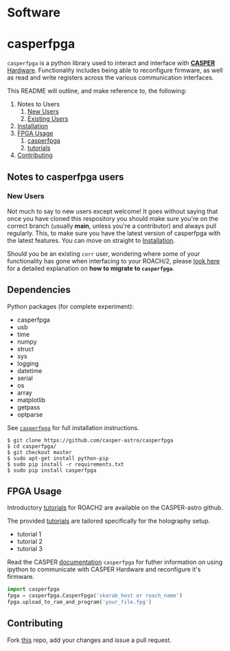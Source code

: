 # Software #

# casperfpga #

`casperfpga` is a python library used to interact and interface with [**CASPER** Hardware](https://github.com/casper-astro/casper-hardware). Functionality includes being able to reconfigure firmware, as well as read and write registers across the various communication interfaces.

This README will outline, and make reference to, the following:
1. Notes to Users
    1. [New Users](#new-users)
    2. [Existing Users](#existing-users)
2. [Installation](#installation)
3. [FPGA Usage](#fpga-usage)
    1. [casperfpga](https://casper.berkeley.edu/index.php/getting-started/)
    2. [tutorials](tutorials/)
4. [Contributing](#contributing)


## Notes to casperfpga users ##

### New Users ###

Not much to say to new users except welcome! It goes without saying that once you have cloned this respository you should make sure you're on the correct branch (usually **main**, unless you're a contributor) and always pull regularly. This, to make sure you have the latest version of casperfpga with the latest features. You can move on straight to [Installation](#installation).

Should you be an existing `corr` user, wondering where some of your functionality has gone when interfacing to your ROACH/2, please [look here](https://casper-toolflow.readthedocs.io/projects/casperfpga/en/latest/migrating_from_corr.html) for a detailed explanation on **how to migrate to `casperfpga`**.

## Dependencies ##

Python packages (for complete experiment):
* casperfpga
* usb
* time
* numpy
* struct
* sys
* logging
* datetime
* serial
* os
* array
* matplotlib
* getpass
* optparse

See [`casperfpga`](https://pypi.org/project/casperfpga/) for full installation instructions.

```shell
$ git clone https://github.com/casper-astro/casperfpga
$ cd casperfpga/
$ git checkout master
$ sudo apt-get install python-pip
$ sudo pip install -r requirements.txt
$ sudo pip install casperfpga
```

## FPGA Usage ##
Introductory [tutorials](https://github.com/casper-astro/tutorials_devel) for ROACH2 are available on the CASPER-astro github.

The provided [tutorials](https://github.com/casper-astro/tutorials_devel) are tailored specifically for the holography setup. 
* tutorial 1
* tutorial 2
* tutorial 3

Read the CASPER [documentation](https://github.com/casper-astro/casperfpga) `casperfpga` for futher information on using ipython to communicate with CASPER Hardware and reconfigure it's firmware.

```python
import casperfpga
fpga = casperfpga.CasperFpga('skarab_host or roach_name')
fpga.upload_to_ram_and_program('your_file.fpg')
```

## Contributing ##

Fork [this](https://github.com/McMahonCosmologyGroup/holog-exp) repo, add your changes and issue a pull request.